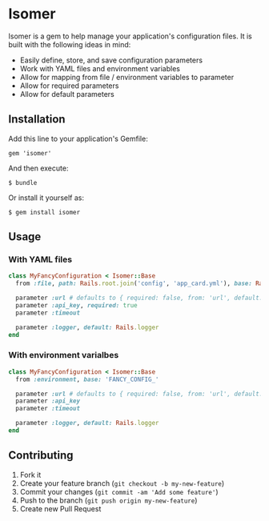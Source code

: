 # Isomer

Isomer is a gem to help manage your application's configuration files.
It is built with the following ideas in mind:

* Easily define, store, and save configuration parameters
* Work with YAML files and environment variables
* Allow for mapping from file / environment variables to parameter
* Allow for required parameters
* Allow for default parameters

## Installation

Add this line to your application's Gemfile:

    gem 'isomer'

And then execute:

    $ bundle

Or install it yourself as:

    $ gem install isomer

## Usage

### With YAML files

```ruby
class MyFancyConfiguration < Isomer::Base
  from :file, path: Rails.root.join('config', 'app_card.yml'), base: Rails.env

  parameter :url # defaults to { required: false, from: 'url', default: nil }
  parameter :api_key, required: true
  parameter :timeout

  parameter :logger, default: Rails.logger
end
```

### With environment varialbes

```ruby
class MyFancyConfiguration < Isomer::Base
  from :environment, base: 'FANCY_CONFIG_'

  parameter :url # defaults to { required: false, from: 'url', default: nil }
  parameter :api_key
  parameter :timeout

  parameter :logger, default: Rails.logger
end
```

## Contributing

1. Fork it
2. Create your feature branch (`git checkout -b my-new-feature`)
3. Commit your changes (`git commit -am 'Add some feature'`)
4. Push to the branch (`git push origin my-new-feature`)
5. Create new Pull Request
